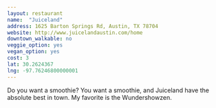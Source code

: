 ```yaml
---
layout: restaurant
name:  "Juiceland"
address: 1625 Barton Springs Rd, Austin, TX 78704
website: http://www.juicelandaustin.com/home
downtown_walkable: no
veggie_option: yes
vegan_option: yes
cost: 3
lat: 30.2624367
lng: -97.76246800000001
---
```


Do you want a smoothie? You want a smoothie, and Juiceland have the absolute best in town. My favorite is the Wundershowzen.
